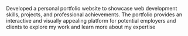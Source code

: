 Developed a personal portfolio website to showcase web development skills, projects, and professional achievements.
The portfolio provides an interactive and visually appealing platform for potential employers and clients to explore my work and learn more about my expertise
